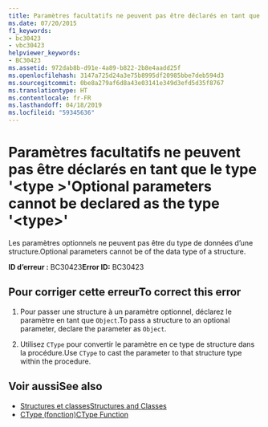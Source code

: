 ```yaml
---
title: Paramètres facultatifs ne peuvent pas être déclarés en tant que le type '<type>'
ms.date: 07/20/2015
f1_keywords:
- bc30423
- vbc30423
helpviewer_keywords:
- BC30423
ms.assetid: 972dab8b-d91e-4a89-b822-2b8e4aadd25f
ms.openlocfilehash: 3147a725d24a3e75b8995df20985bbe7deb594d3
ms.sourcegitcommit: 0be8a279af6d8a43e03141e349d3efd5d35f8767
ms.translationtype: HT
ms.contentlocale: fr-FR
ms.lasthandoff: 04/18/2019
ms.locfileid: "59345636"
---
```

# <a name="optional-parameters-cannot-be-declared-as-the-type-type"></a><span data-ttu-id="c079b-102">Paramètres facultatifs ne peuvent pas être déclarés en tant que le type '\<type >'</span><span class="sxs-lookup"><span data-stu-id="c079b-102">Optional parameters cannot be declared as the type '\<type>'</span></span>
<span data-ttu-id="c079b-103">Les paramètres optionnels ne peuvent pas être du type de données d’une structure.</span><span class="sxs-lookup"><span data-stu-id="c079b-103">Optional parameters cannot be of the data type of a structure.</span></span>  
  
 <span data-ttu-id="c079b-104">**ID d’erreur :** BC30423</span><span class="sxs-lookup"><span data-stu-id="c079b-104">**Error ID:** BC30423</span></span>  
  
## <a name="to-correct-this-error"></a><span data-ttu-id="c079b-105">Pour corriger cette erreur</span><span class="sxs-lookup"><span data-stu-id="c079b-105">To correct this error</span></span>  
  
1. <span data-ttu-id="c079b-106">Pour passer une structure à un paramètre optionnel, déclarez le paramètre en tant que `Object`.</span><span class="sxs-lookup"><span data-stu-id="c079b-106">To pass a structure to an optional parameter, declare the parameter as `Object`.</span></span>  
  
2. <span data-ttu-id="c079b-107">Utilisez `CType` pour convertir le paramètre en ce type de structure dans la procédure.</span><span class="sxs-lookup"><span data-stu-id="c079b-107">Use `CType` to cast the parameter to that structure type within the procedure.</span></span>  
  
## <a name="see-also"></a><span data-ttu-id="c079b-108">Voir aussi</span><span class="sxs-lookup"><span data-stu-id="c079b-108">See also</span></span>

- [<span data-ttu-id="c079b-109">Structures et classes</span><span class="sxs-lookup"><span data-stu-id="c079b-109">Structures and Classes</span></span>](../../visual-basic/programming-guide/language-features/data-types/structures-and-classes.md)
- [<span data-ttu-id="c079b-110">CType (fonction)</span><span class="sxs-lookup"><span data-stu-id="c079b-110">CType Function</span></span>](../../visual-basic/language-reference/functions/ctype-function.md)
